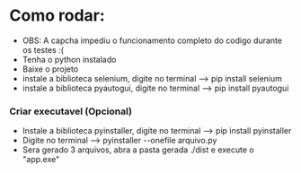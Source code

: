 
# Como rodar:
- OBS: A capcha impediu o funcionamento completo do codigo durante os testes :(
- Tenha o python instalado
- Baixe o projeto
- instale a biblioteca selenium, digite no terminal --> pip install selenium
- instale a biblioteca pyautogui, digite no terminal --> pip install pyautogui

### Criar executavel (Opcional)
- Instale a biblioteca pyinstaller, digite no terminal --> pip install pyinstaller
- Digite no terminal --> pyinstaller --onefile arquivo.py
- Sera gerado 3 arquivos, abra a pasta gerada ./dist e execute o "app.exe"
